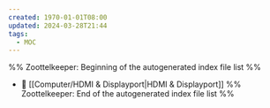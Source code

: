 ```yaml
---
created: 1970-01-01T08:00
updated: 2024-03-28T21:44
tags:
  - MOC
---
```

%% Zoottelkeeper: Beginning of the autogenerated index file list  %%
- 📄 [[Computer/HDMI & Displayport|HDMI & Displayport]]
%% Zoottelkeeper: End of the autogenerated index file list  %%
